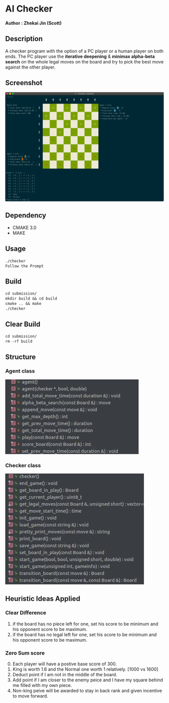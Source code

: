 # AI Checker 
 
#### Author : Zhekai Jin (Scott)

## Description
  A checker program with the option of a PC player or a human player on both ends. The PC player use the **iterative deepening** & **minimax alpha-beta search** on the whole legal moves on the board and try to pick the best move against the other player.
  
## Screenshot  
![alt text](docs/pic3.png "Screenshot")

## Dependency 
* CMAKE 3.0
* MAKE


## Usage
```
./checker
Follow the Prompt
```	
## Build
```
cd submission/
mkdir build && cd build
cmake .. && make 
./checker
```	

## Clear Build
```
cd submission/
rm -rf build
```	

## Structure 
### Agent class
![alt text](docs/1.jpg "Title")

### Checker class
![alt text](docs/2.jpg "Title")

## Heuristic Ideas Applied 

### Clear Difference
1. if the board has no piece left for one, set his score to be minimum and his opponent score to be maximum.
2. if the board has no legal left for one, set his score to be minimum and his opponent score to be maximum.

### Zero Sum score
0. Each player will have a postive base score of 300.
1. King is worth 1.6 and the Normal one worth 1 relatively. [1000 vs 1600]
2. Deduct point if I am not in the middle of the board.
3. Add point if I am closer to the enemy peice and I have my square behind me filled with my own piece.
4. Non-king peive will be awarded to stay in back rank and given incentive to move forward.
